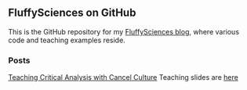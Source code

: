 ## FluffySciences on GitHub

This is the GitHub repository for my [FluffySciences blog](http://fluffysciences.com/), where various code and teaching examples reside. 


### Posts


[Teaching Critical Analysis with Cancel Culture]()
Teaching slides are [here](https://jillymackay.github.io/FluffyScienceBlogs//critanalysis.html)
